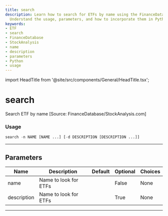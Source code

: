 ```yaml
---
title: search
description: Learn how to search for ETFs by name using the FinanceDatabase or StockAnalysis.com.
  Understand the usage, parameters, and how to incorporate them in Python.
keywords:
- ETF
- search
- FinanceDatabase
- StockAnalysis
- name
- description
- parameters
- Python
- usage
---
```


import HeadTitle from '@site/src/components/General/HeadTitle.tsx';

<HeadTitle title="search - Etf - Reference | OpenBB Terminal Docs" />

# search

Search ETF by name [Source: FinanceDatabase/StockAnalysis.com]

### Usage

```python
search -n NAME [NAME ...] [-d DESCRIPTION [DESCRIPTION ...]]
```

---

## Parameters

| Name | Description | Default | Optional | Choices |
| ---- | ----------- | ------- | -------- | ------- |
| name | Name to look for ETFs |  | False | None |
| description | Name to look for ETFs |  | True | None |

---
